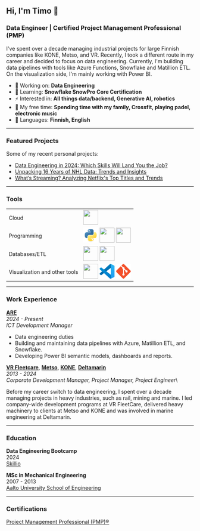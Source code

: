 ## Hi, I'm Timo 👋

### Data Engineer | Certified Project Management Professional (PMP)

I've spent over a decade managing industrial projects for large Finnish companies like KONE, Metso, and VR. Recently, I took a different route in my career and decided to focus on data engineering. Currently, I'm building data pipelines with tools like Azure Functions, Snowflake and Matillion ETL. On the visualization side, I'm mainly working with Power BI.

- 🔨 Working on: **Data Engineering**
- 📘 Learning: **Snowflake SnowPro Core Certification**
- ⚡ Interested in: **All things data/backend, Generative AI, robotics**
- 🌴 My free time: **Spending time with my family, Crossfit, playing padel, electronic music**
- 💬 Languages: **Finnish, English**

---

### Featured Projects

Some of my recent personal projects:

* <a href="https://github.com/timosarkka/data-eng-skills" target="_blank">Data Engineering in 2024: Which Skills Will Land You the Job?</a>
* <a href="https://github.com/timosarkka/nhl-elt-analysis" target=”_blank”>Unpacking 16 Years of NHL Data: Trends and Insights</a>
* <a href="https://github.com/timosarkka/netflix-in-numbers" target=”_blank”>What’s Streaming? Analyzing Netflix's Top Titles and Trends</a>

---

### Tools

<table>
    <tr>
        <td>Cloud</td>
        <td>
            <a href="https://azure.microsoft.com" target=”_blank”><img src="https://upload.wikimedia.org/wikipedia/commons/f/fa/Microsoft_Azure.svg" width="40" height="40"></a>
        </td>   
    </tr>
    <tr>
        <td>Programming</td>
        <td>
            <a href="https://www.python.org/" target=”_blank”><img src="https://github.com/devicons/devicon/blob/v2.13.0/icons/python/python-original.svg" width="40" height="40"/></a>
            <a href="https://numpy.org/" target=”_blank”><img src="https://cdn.worldvectorlogo.com/logos/numpy-1.svg" width="40" height="40"/></a>
            <a href="https://pandas.pydata.org/" target=”_blank”><img src="https://upload.wikimedia.org/wikipedia/commons/thumb/2/22/Pandas_mark.svg/674px-Pandas_mark.svg.png" width="40" height="40"/></a>
        </td>
    </tr>
    <tr>
        <td>Databases/ETL</td>
        <td>
            <a href="https://www.snowflake.com/en/" target=”_blank”><img src="https://companieslogo.com/img/orig/SNOW-35164165.png?t=1720244494" width="40" height="40"/></a>
            <a href="https://www.matillion.com/matillion-etl" target=”_blank”><img src="https://cdn.prod.website-files.com/61ddd0b42c51f89b7de1e910/667f22f950cc4db776f23203_667ef82f0f02ee8d2f00c9a1_matillion-new.svg" width="40" height="40"/></a>
        </td>
    </tr>
    <tr>
        <td>Visualization and other tools</td>
        <td>
            <a href="https://www.microsoft.com/en-us/power-platform/products/power-bi" target=”_blank”><img src="https://upload.wikimedia.org/wikipedia/commons/c/cf/New_Power_BI_Logo.svg" width="40" height="40"/></a>
            <a href="https://code.visualstudio.com/" target=”_blank”><img src="https://github.com/devicons/devicon/blob/v2.13.0/icons/vscode/vscode-original.svg" width="40" height="40"/></a>
            <a href="https://git-scm.com/" target=”_blank”><img src="https://github.com/devicons/devicon/blob/v2.13.0/icons/git/git-original.svg" width="40" height="40"/></a>
        </td>
    </tr>
</table>

---

### Work Experience

<a href="https://www.are.fi/en/" target=”_blank”>**ARE**</a>\
*2024 - Present*\
*ICT Development Manager*

* Data engineering duties
* Building and maintaining data pipelines with Azure, Matillion ETL, and Snowflake.
* Developing Power BI semantic models, dashboards and reports.

<a href="https://www.vrgroup.fi/en/vrgroup/our-company/business-operations/vr-fleetcare/" target=”_blank”>**VR Fleetcare**</a>, <a href="https://www.metso.com/" target=”_blank”>**Metso**</a>, <a href="https://www.kone.com/en/" target=”_blank”>**KONE**</a>, <a href="https://deltamarin.com/" target=”_blank”>**Deltamarin**</a>\
*2013 - 2024*\
*Corporate Development Manager, Project Manager, Project Engineer*\

Before my career switch to data engineering, I spent over a decade managing projects in heavy industries, such as rail, mining and marine. I led company-wide development programs at VR FleetCare, delivered heavy machinery to clients at Metso and KONE and was involved in marine engineering at Deltamarin.

---

### Education

**Data Engineering Bootcamp**\
2024\
<a href="https://skillio.ai/" target=”_blank”>Skillio</a>

**MSc in Mechanical Engineering**\
2007 - 2013\
<a href="https://www.aalto.fi/en">Aalto University School of Engineering</a>

---

### Certifications

[Project Management Professional (PMP)®](https://www.credly.com/badges/09dace82-3b47-459e-bfbd-b292ae4cdefd/public_url)
